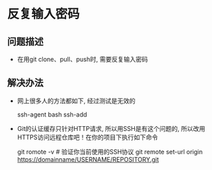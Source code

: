 # 反复输入密码

## 问题描述

* 在用git clone、pull、push时, 需要反复输入密码

## 解决办法

* 网上很多人的方法都如下, 经过测试是无效的

    ssh-agent bash
    ssh-add
    
* Git的认证缓存只针对HTTP请求, 所以用SSH是有这个问题的, 所以改用HTTPS访问远程仓库吧！在你的项目下执行如下命令

    git romote -v # 验证你当前使用的SSH协议
    git remote set-url origin <https://domainname/USERNAME/REPOSITORY.git>